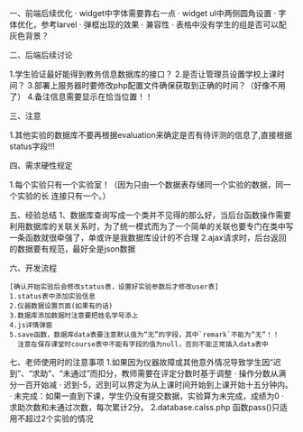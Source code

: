 一、前端后续优化
	· widget中字体需要靠右一点
	· widget ul中两侧圆角设置
	· 字体优化，参考larvel
	· 弹框出现的效果
	· 兼容性
	· 表格中没有学生的组是否可以配灰色背景？


二、后端后续讨论

1.学生验证最好能得到教务信息数据库的接口？
2.是否让管理员设置学校上课时间？
3.部署上服务器时要修改php配置文件确保获取到正确的时间？（好像不用了）
4.备注信息需要显示在恰当位置！！

三、注意

1.其他实验的数据库不要再根据evaluation来确定是否有待评测的信息了,直接根据status字段!!!

四、需求硬性规定

1.每个实验只有一个实验室！（因为只由一个数据表存储同一个实验的数据，同一个实验的长  连接只有一个。）

五、经验总结
	1、数据库查询写成一个类并不见得的那么好，当后台函数操作需要利用数据库的关联关系时，为了统一模式而为了一个简单的关联也要专门在类中写一条函数就很牵强了，单或许是我数据库设计的不合理
	2.ajax请求时，后台返回的数据要有规范，最好全是json数据
	
六、开发流程

	[确认开始实验后会修改status表，设置好实验参数后才修改user表]
	1.status表中添加实验信息
	2.仪器数据设置页面(如果有的话)
	3.数据库添加数据时注意要把姓名学号添上
	4.js详情弹窗
	5.save函数，数据库data表要注意默认值为“无”的字段，其中`remark`不能为“无”！！
	  注意在保存课堂时course表中不能有字段的值为null，否则不能正常插入data表中

七、老师使用时的注意事项
	1.如果因为仪器故障或其他意外情况导致学生因“迟到”、“求助”、“未通过”而扣分，教师需要在评定分数时基于调整
		· 操作分数从满分一百开始减
		· 迟到-5，迟到可以界定为从上课时间开始到上课开始十五分钟内。
		· 未完成：如果一直到下课，学生仍没有提交数据，实验算为未完成，成绩为0
		· 求助次数和未通过次数，每次累计2分。
	2.database.calss.php 函数pass()只适用不超过2个实验的情况

